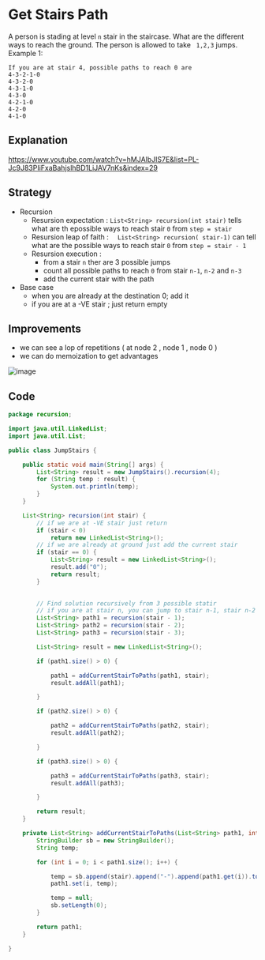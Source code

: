 # Get Stairs Path

A person is stading at level `n` stair in the staircase. What are the different ways to reach the ground. The person is allowed to take ` 1,2,3` jumps.
Example 1:
````
If you are at stair 4, possible paths to reach 0 are 
4-3-2-1-0
4-3-2-0
4-3-1-0
4-3-0
4-2-1-0
4-2-0
4-1-0

````
## Explanation 
https://www.youtube.com/watch?v=hMJAlbJIS7E&list=PL-Jc9J83PIiFxaBahjslhBD1LiJAV7nKs&index=29 


## Strategy
- Recursion 
   -  Resursion expectation : `	List<String> recursion(int stair) ` tells what are th epossible ways to reach stair `0` from `step = stair`
   -  Resursion leap of faith : `	List<String> recursion( stair-1) ` can tell what are the possible ways to reach stair `0` from `step = stair - 1`
   -  Resursion execution :
        -  from a stair `n` ther are 3 possible jumps 
        -  count all possible paths to reach `0` from stair `n-1`, `n-2` and `n-3`
        -  add the current stair with the path 
- Base case 
    - when you are already at the destination 0; add it 
    - if you are at a -VE stair ; just return empty

## Improvements 
- we can see a lop of repetitions  ( at node 2 , node 1 , node 0 )
- we can do memoization to get advantages

![image](https://user-images.githubusercontent.com/8110582/185799278-835f287e-55a4-44b4-8071-a04a7ca422be.png)


## Code
````java
package recursion;

import java.util.LinkedList;
import java.util.List;

public class JumpStairs {

	public static void main(String[] args) {
		List<String> result = new JumpStairs().recursion(4);
		for (String temp : result) {
			System.out.println(temp);
		}
	}

	List<String> recursion(int stair) {
        // if we are at -VE stair just return 
		if (stair < 0)
			return new LinkedList<String>();
        // if we are already at ground just add the current stair
		if (stair == 0) {
			List<String> result = new LinkedList<String>();
			result.add("0");
			return result;
		}
        

        // Find solution recursively from 3 possible statir 
        // if you are at stair n, you can jump to stair n-1, stair n-2 and stair n-3
		List<String> path1 = recursion(stair - 1);
		List<String> path2 = recursion(stair - 2);
		List<String> path3 = recursion(stair - 3);

		List<String> result = new LinkedList<String>();

		if (path1.size() > 0) {

			path1 = addCurrentStairToPaths(path1, stair);
			result.addAll(path1);

		}

		if (path2.size() > 0) {

			path2 = addCurrentStairToPaths(path2, stair);
			result.addAll(path2);

		}

		if (path3.size() > 0) {

			path3 = addCurrentStairToPaths(path3, stair);
			result.addAll(path3);

		}

		return result;
	}

	private List<String> addCurrentStairToPaths(List<String> path1, int stair) {
		StringBuilder sb = new StringBuilder();
		String temp;

		for (int i = 0; i < path1.size(); i++) {

			temp = sb.append(stair).append("-").append(path1.get(i)).toString();
			path1.set(i, temp);

			temp = null;
			sb.setLength(0);
		}

		return path1;
	}

}

````
